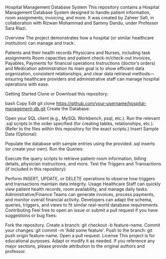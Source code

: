 Hospital Management Database System
This repository contains a Hospital Management Database System designed to handle patient information, room assignments, invoicing, and more. It was created by Zaheer Safi, in collaboration with Rizwan Mohammad and Sammy Dandu, under Professor Sara Riazi.

Overview
The project demonstrates how a hospital (or similar healthcare institution) can manage and track:

Patients and their health records
Physicians and Nurses, including task assignments
Room capacities and patient check-in/check-out
Invoices, Payables, Payments for financial operations
Instructions (doctor’s orders) and Medication administration
Its main goal is to show efficient data organization, consistent relationships, and clear data retrieval methods—ensuring healthcare providers and administrative staff can manage hospital operations with ease.

Getting Started
Clone or Download this repository:

bash
Copy
Edit
git clone https://github.com/your-username/hospital-management-db.git
Create the Database:

Open your SQL client (e.g., MySQL Workbench, psql, etc.).
Run the relevant .sql scripts in the order specified (for creating tables, relationships, etc.).
(Refer to the files within this repository for the exact scripts.)
Insert Sample Data (Optional):

Populate the database with sample entries using the provided .sql inserts (or create your own).
Run the Queries:

Execute the query scripts to retrieve patient-room information, billing details, physician instructions, and more.
Test the Triggers and Transactions (if included in this repository):

Perform INSERT, UPDATE, or DELETE operations to observe how triggers and transactions maintain data integrity.
Usage
Healthcare Staff can quickly view patient health records, room availability, and manage daily tasks.
Administrative/Finance Teams can generate invoices, process payments, and monitor overall financial activity.
Developers can adapt the schema, queries, triggers, and views to fit similar real-world database requirements.
Contributing
Feel free to open an issue or submit a pull request if you have suggestions or bug fixes:

Fork the repository.
Create a branch: git checkout -b feature-name.
Commit your changes: git commit -m 'Add some feature'.
Push to the branch: git push origin feature-name.
Open a pull request.
License
This project is for educational purposes. Adapt or modify it as needed. If you reference any major sections, please provide attribution to the original authors and professor.
